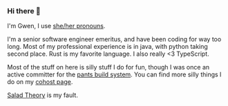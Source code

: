### Hi there 👋

I'm Gwen, I use [she/her pronouns](https://pronoun.is/she/her).

I'm a senior software engineer emeritus, and have been coding for way too long. Most of my professional experience is in java, with python taking second place. Rust is my favorite language. I also really <3 TypeScript.

Most of the stuff on here is silly stuff I do for fun, though I was once an active committer for the [pants build system](https://pantsbuild.org). You can find more silly things I do on my [cohost page](https://cohost.org/gwenverbsnouns).

[Salad Theory](https://salad-theory.com) is my fault.
